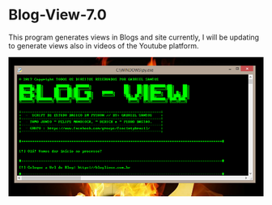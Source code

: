 # Blog-View-7.0
This program generates views in Blogs and site currently, I will be updating to generate views also in videos of the Youtube platform.

![Print](http://raw.githubusercontent.com/GabrielSantosLK/Blog-View-7.0/master/saaaaaaaaaaaaaaaa.png)

